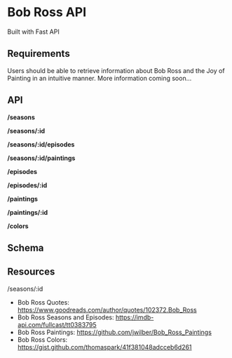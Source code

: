 # Bob Ross API

Built with Fast API

## Requirements

Users should be able to retrieve information about Bob Ross and the Joy of Painting in an intuitive manner. More information coming soon...

## API

**/seasons**

**/seasons/:id**

**/seasons/:id/episodes**

**/seasons/:id/paintings**

**/episodes**

**/episodes/:id**

**/paintings**

**/paintings/:id**

**/colors**

## Schema

## Resources

/seasons/:id
- Bob Ross Quotes: https://www.goodreads.com/author/quotes/102372.Bob_Ross
- Bob Ross Seasons and Episodes: https://imdb-api.com/fullcast/tt0383795
- Bob Ross Paintings: https://github.com/jwilber/Bob_Ross_Paintings
- Bob Ross Colors: https://gist.github.com/thomaspark/41f381048adcceb6d261

